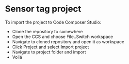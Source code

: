 # Sensor tag project

To import the project to Code Composer Studio:
- Clone the repository to somewhere
- Open the CCS and choose File..Switch workspace
- Navigate to cloned repository and open it as workspace
- Click Project and select Import project
- Navigate to project folder and import
- Voilá

